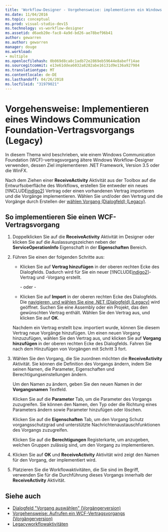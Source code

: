 ```yaml
---
title: 'Workflow-Designer - Vorgehensweise: implementieren ein Windows Communication Foundation-Vertragsvorgangs (Vorgängerversion)'
ms.date: 11/04/2016
ms.topic: conceptual
ms.prod: visual-studio-dev15
ms.technology: vs-workflow-designer
ms.assetid: d6aeb20e-fac8-4a9d-bd26-ae78bef96b41
author: gewarren
ms.author: gewarren
manager: douge
ms.workload:
- multiple
ms.openlocfilehash: 0b069d8ca8c1adb72e2869eb59644e8abeff14ae
ms.sourcegitcommit: e13e61ddea6032a8282abe16131d9e136a927984
ms.translationtype: MT
ms.contentlocale: de-DE
ms.lasthandoff: 04/26/2018
ms.locfileid: "31979021"
---
```

# <a name="how-to-implement-a-windows-communication-foundation-contract-operation-legacy"></a>Vorgehensweise: Implementieren eines Windows Communication Foundation-Vertragsvorgangs (Legacy)

In diesem Thema wird beschrieben, wie einem Windows Communication Foundation (WCF)-vertragsvorgang ältere Windows Workflow-Designer verwenden, dessen Ziel implementieren .NET Framework, Version 3.5 oder die WinFX.

Nach dem Ziehen einer **ReceiveActivity** Aktivität aus der Toolbox auf die Entwurfsoberfläche des Workflows, erstellen Sie entweder ein neues [!INCLUDE[indigo2](../workflow-designer/includes/indigo2_md.md)] Vertrag oder einen vorhandenen Vertrag importieren und die Vorgänge implementieren. Wählen Sie und/oder den Vertrag und die Vorgänge durch Erstellen der [wählen Vorgang (Dialogfeld) (Legacy)](../workflow-designer/choose-operation-dialog-box-legacy.md).

## <a name="to-implement-a-wcf-contract-operation"></a>So implementieren Sie einen WCF-Vertragsvorgang

1.  Doppelklicken Sie auf die **ReceiveActivity** Aktivität im Designer oder klicken Sie auf die Auslassungszeichen neben der **ServiceOperationInfo** Eigenschaft in der **Eigenschaften** Bereich.

2.  Führen Sie einen der folgenden Schritte aus:

    -   Klicken Sie auf **Vertrag hinzufügen** in der oberen rechten Ecke des Dialogfelds. Dadurch wird für Sie ein neuer [!INCLUDE[indigo2](../workflow-designer/includes/indigo2_md.md)]-Vertrag und -Vorgang erstellt.

         - oder - 

    -   Klicken Sie auf **Import** in der oberen rechten Ecke des Dialogfelds. Die [navigieren, und wählen Sie eine .NET (Dialogfeld) (Legacy)](../workflow-designer/browse-and-select-a-dotnet-type-dialog-box-legacy.md) wird geöffnet. Suchen Sie eine Assembly oder ein Projekt, das den gewünschten Vertrag enthält. Wählen Sie den Vertrag aus, und klicken Sie auf **OK**.

     Nachdem ein Vertrag erstellt bzw. importiert wurde, können Sie diesem Vertrag neue Vorgänge hinzufügen. Um einen neuen Vorgang hinzuzufügen, wählen Sie den Vertrag aus, und klicken Sie auf **Vorgang hinzufügen** in der oberen rechten Ecke des Dialogfelds. Fahren Sie nach dem Hinzufügen von Vorgängen mit Schritt&#160;3 fort.

3.  Wählen Sie den Vorgang, die Sie zuordnen möchten die **ReceiveActivity** Aktivität. Sie können die Definition des Vorgangs ändern, indem Sie seinen Namen, die Parameter, Eigenschaften und Berechtigungseinstellungen ändern.

     Um den Namen zu ändern, geben Sie den neuen Namen in der **Vorgangsnamen** Textfeld.

     Klicken Sie auf die **Parameter** Tab, um die Parameter des Vorgangs zuzugreifen. Sie können den Namen, den Typ oder die Richtung eines Parameters ändern sowie Parameter hinzufügen oder löschen.

     Klicken Sie auf die **Eigenschaften** Tab, um den Vorgang Schutz vorgangsschutzgrad und unterstützte Nachrichtenaustauschfunktionen des Vorgangs zuzugreifen.

     Klicken Sie auf die **Berechtigungen** Registerkarte, um anzugeben, welchen Gruppen zulässig sind, um den Vorgang zu implementieren.

4.  Klicken Sie auf **OK** und **ReceiveActivity** Aktivität wird zeigt den Namen für den Vorgang, der implementiert wird.

5.  Platzieren Sie die Workflowaktivitäten, die Sie sind im Begriff, verwenden Sie für die Durchführung dieses Vorgangs innerhalb der **ReceiveActivity** Aktivität.

## <a name="see-also"></a>Siehe auch

- [Dialogfeld "Vorgang auswählen" (Vorgängerversion)](../workflow-designer/choose-operation-dialog-box-legacy.md)
- [Vorgehensweise: Aufrufen ein WCF-Vertragsvorgangs (Vorgängerversion)](../workflow-designer/how-to-invoke-a-windows-communication-foundation-contract-operation-legacy.md)
- [Legacyworkflowaktivitäten](../workflow-designer/legacy-workflow-activities.md)